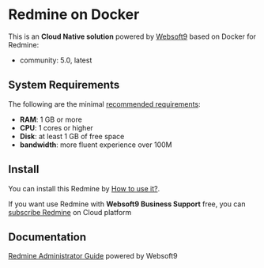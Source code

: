 # Redmine on Docker  

This is an **Cloud Native solution** powered by [Websoft9](https://www.websoft9.com) based on Docker for Redmine:

 - community:  5.0, latest


## System Requirements

The following are the minimal [recommended requirements](https://www.redmine.org/projects/redmine/wiki/RedmineInstall#Requirements):

* **RAM**: 1 GB or more
* **CPU**: 1 cores or higher
* **Disk**: at least 1 GB of free space
* **bandwidth**: more fluent experience over 100M  

## Install

You can install this Redmine by [How to use it?](https://github.com/Websoft9/docker-library#how-to-use-it).   

If you want use Redmine with **Websoft9 Business Support** free, you can [subscribe Redmine](https://www.websoft9.com/apps) on Cloud platform

## Documentation

[Redmine Administrator Guide](https://support.websoft9.com/docs/redmine) powered by Websoft9